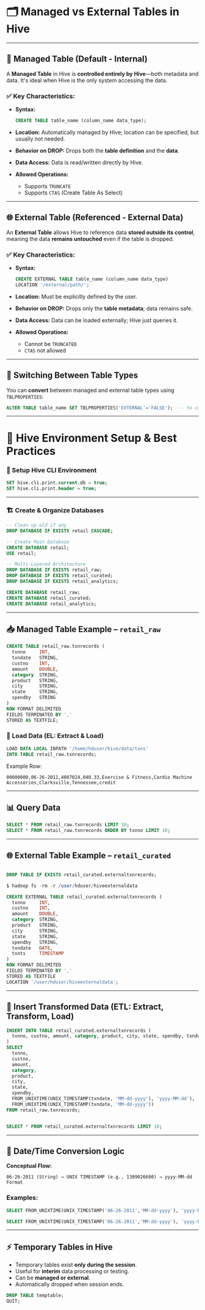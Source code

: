 
# 🗂️ Managed vs External Tables in Hive

---

## 🧾 Managed Table (Default - Internal)

A **Managed Table** in Hive is **controlled entirely by Hive**—both metadata and data. It's ideal when Hive is the only system accessing the data.

### ✅ Key Characteristics:

* **Syntax:**

  ```sql
  CREATE TABLE table_name (column_name data_type);
  ```

* **Location:**
  Automatically managed by Hive; location can be specified, but usually not needed.

* **Behavior on DROP:**
  Drops both the **table definition** and the **data**.

* **Data Access:**
  Data is read/written directly by Hive.

* **Allowed Operations:**

  * Supports `TRUNCATE`
  * Supports `CTAS` (Create Table As Select)

---

## 🌐 External Table (Referenced - External Data)

An **External Table** allows Hive to reference data **stored outside its control**, meaning the data **remains untouched** even if the table is dropped.

### ✅ Key Characteristics:

* **Syntax:**

  ```sql
  CREATE EXTERNAL TABLE table_name (column_name data_type)
  LOCATION '/external/path/';
  ```

* **Location:**
  Must be explicitly defined by the user.

* **Behavior on DROP:**
  Drops only the **table metadata**; data remains safe.

* **Data Access:**
  Data can be loaded externally; Hive just queries it.

* **Allowed Operations:**

  * Cannot be `TRUNCATED`
  * `CTAS` not allowed

---

## 🔁 Switching Between Table Types

You can **convert** between managed and external table types using `TBLPROPERTIES`:

```sql
ALTER TABLE table_name SET TBLPROPERTIES('EXTERNAL'='FALSE');  -- to convert to managed
```

---

# 🧱 Hive Environment Setup & Best Practices

### 📌 Setup Hive CLI Environment

```sql
SET hive.cli.print.current.db = true;
SET hive.cli.print.header = true;
```

---

### 🏗️ Create & Organize Databases

```sql
-- Clean up old if any
DROP DATABASE IF EXISTS retail CASCADE;

-- Create Main Database
CREATE DATABASE retail;
USE retail;

-- Multi-Layered Architecture
DROP DATABASE IF EXISTS retail_raw;
DROP DATABASE IF EXISTS retail_curated;
DROP DATABASE IF EXISTS retail_analytics;

CREATE DATABASE retail_raw;
CREATE DATABASE retail_curated;
CREATE DATABASE retail_analytics;
```

---

## 📥 Managed Table Example – `retail_raw`

```sql
CREATE TABLE retail_raw.txnrecords (
  txnno     INT,
  txndate   STRING,
  custno    INT,
  amount    DOUBLE,
  category  STRING,
  product   STRING,
  city      STRING,
  state     STRING,
  spendby   STRING
)
ROW FORMAT DELIMITED 
FIELDS TERMINATED BY ',' 
STORED AS TEXTFILE;
```

### 📌 Load Data (EL: Extract & Load)

```sql
LOAD DATA LOCAL INPATH '/home/hduser/hive/data/txns'
INTO TABLE retail_raw.txnrecords;
```

Example Row:

```
00000000,06-26-2011,4007024,040.33,Exercise & Fitness,Cardio Machine Accessories,Clarksville,Tennessee,credit
```

---

## 📊 Query Data

```sql
SELECT * FROM retail_raw.txnrecords LIMIT 10;
SELECT * FROM retail_raw.txnrecords ORDER BY txnno LIMIT 10;
```

---

## 🌐 External Table Example – `retail_curated`

```sql

DROP TABLE IF EXISTS retail_curated.externaltxnrecords;

$ hadoop fs -rm -r /user/hduser/hiveexternaldata

CREATE EXTERNAL TABLE retail_curated.externaltxnrecords (
  txnno     INT,
  custno    INT,
  amount    DOUBLE,
  category  STRING,
  product   STRING,
  city      STRING,
  state     STRING,
  spendby   STRING,
  txndate   DATE,
  txnts     TIMESTAMP
)
ROW FORMAT DELIMITED 
FIELDS TERMINATED BY ',' 
STORED AS TEXTFILE
LOCATION '/user/hduser/hiveexternaldata';
```

---

## 🔁 Insert Transformed Data (ETL: Extract, Transform, Load)

```sql
INSERT INTO TABLE retail_curated.externaltxnrecords (
  txnno, custno, amount, category, product, city, state, spendby, txndate, txnts
)
SELECT
  txnno,
  custno,
  amount,
  category,
  product,
  city,
  state,
  spendby,
  FROM_UNIXTIME(UNIX_TIMESTAMP(txndate, 'MM-dd-yyyy'), 'yyyy-MM-dd'),
  FROM_UNIXTIME(UNIX_TIMESTAMP(txndate, 'MM-dd-yyyy'))
FROM retail_raw.txnrecords;


SELECT * FROM retail_curated.externaltxnrecords LIMIT 10;

```

---

## 📅 Date/Time Conversion Logic

**Conceptual Flow:**

```
06-26-2011 (String) → UNIX TIMESTAMP (e.g., 1309026600) → yyyy-MM-dd Format
```

### Examples:

```sql
SELECT FROM_UNIXTIME(UNIX_TIMESTAMP('06-26-2011','MM-dd-yyyy'), 'yyyy-MM-dd');

SELECT FROM_UNIXTIME(UNIX_TIMESTAMP('06-26-2011','MM-dd-yyyy'), 'yyyy-MM-dd HH:mm:ss');
```

---

## ⚡ Temporary Tables in Hive

* Temporary tables exist **only during the session**.
* Useful for **interim** data processing or testing.
* Can be **managed or external**.
* Automatically dropped when session ends.

```sql
DROP TABLE temptable;
QUIT;
```


